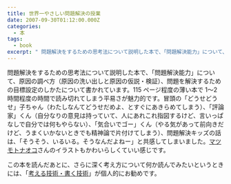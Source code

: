 ```yaml
---
title: 世界一やさしい問題解決の授業
date: 2007-09-30T01:12:00.000Z
categories:
  - 本
tags:
  - book
excerpt: " 問題解決をするための思考法について説明した本で、「問題解決能力」について、原因の調べ方（原因の洗い出しと原因の仮説・検証）、問題を解決するための目標設定のしかたについて書かれています。115ページ程度の薄い本で1〜2時間程度の時間で読み切れてしまう平易さが魅力的です。冒頭の「どうせどうせ」子ちゃん（わたしなんてどうせだめよ、とすぐにあきらめてしまう）、「評論家」くん（自分なりの意見は持っていて、人にあれこれ指図するけど、言いっぱなしで自分では何もやらない）、「気合いでゴー」くん（やる気があって前向きだけど、うまくいかないときでも精神論で片付けてしまう）、問題解決キッズの話は、「そうそう、いるいる。そうなんだよねー」と共感してしまいました。マツモトナオコさんのイラストもかわいらしくていい感じです。"
---
```


[](http://www.amazon.co.jp/gp/product/4478000492/249-8435951-8869142?ie=UTF8&tag=yutakayamaguc-22&linkCode=xm2&camp=247&creativeASIN=4478000492) 問題解決をするための思考法について説明した本で、「問題解決能力」について、原因の調べ方（原因の洗い出しと原因の仮説・検証）、問題を解決するための目標設定のしかたについて書かれています。115 ページ程度の薄い本で 1〜2 時間程度の時間で読み切れてしまう平易さが魅力的です。冒頭の「どうせどうせ」子ちゃん（わたしなんてどうせだめよ、とすぐにあきらめてしまう）、「評論家」くん（自分なりの意見は持っていて、人にあれこれ指図するけど、言いっぱなしで自分では何もやらない）、「気合いでゴー」くん（やる気があって前向きだけど、うまくいかないときでも精神論で片付けてしまう）、問題解決キッズの話は、「そうそう、いるいる。そうなんだよねー」と共感してしまいました。[マツモトナオコ](http://matsu.petit.cc/)さんのイラストもかわいらしくていい感じです。

この本を読んだあとに、さらに深く考え方について何か読んでみたいというときには、「[考える技術・書く技術](http://www.amazon.co.jp/gp/product/4478490279/249-8435951-8869142?ie=UTF8&tag=yutakayamaguc-22&linkCode=xm2&camp=247&creativeASIN=4478490279)」が個人的にお勧めです。
